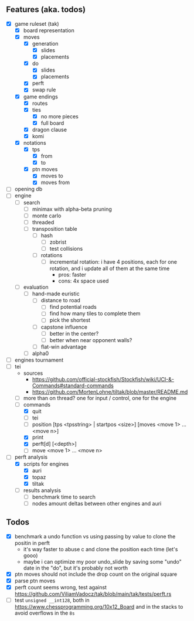 ## Features (aka. todos)
- [x] game ruleset (tak)
  - [x] board representation
  - [x] moves
    - [x] generation
      - [x] slides
      - [x] placements
    - [x] do
      - [x] slides
      - [x] placements
    - [x] perft
    - [x] swap rule
  - [x] game endings
    - [x] routes
    - [x] ties
      - [x] no more pieces
      - [x] full board
    - [x] dragon clause
    - [x] komi
  - [x] notations
    - [x] tps
      - [x] from
      - [x] to
    - [x] ptn moves
      - [x] moves to
      - [x] moves from
- [ ] opening db
- [ ] engine
  - [ ] search
    - [ ] minimax with alpha-beta pruning
    - [ ] monte carlo
    - [ ] threaded
    - [ ] transposition table
      - [ ] hash
        - [ ] zobrist
        - [ ] test collisions
      - [ ] rotations
        - [ ] incremental rotation: i have 4 positions, each for one rotation, and i update all of them at the same time
          - pros: faster
          - cons: 4x space used
  - [ ] evaluation
    - [ ] hand-made euristic
      - [ ] distance to road
        - [ ] find potential roads
        - [ ] find how many tiles to complete them
        - [ ] pick the shortest
      - [ ] capstone influence
        - [ ] better in the center?
        - [ ] better when near opponent walls?
      - [ ] flat-win advantage
    - [ ] alpha0
- [ ] engines tournament
- [ ] tei
  - sources
    - https://github.com/official-stockfish/Stockfish/wiki/UCI-&-Commands#standard-commands
    - https://github.com/MortenLohne/tiltak/blob/master/README.md
  - [ ] more than on thread? one for input / control, one for the engine
  - [ ] commands
    - [x] quit
    - [ ] tei
    - [ ] position [tps \<tpsstring\> | startpos \<size\>] [moves \<move 1\> ... \<move n\>]
    - [x] print
    - [x] perft[d] [\<depth\>]
    - [ ] move \<move 1\> ... \<move n\>
- [ ] perft analysis
  - [x] scripts for engines
    - [x] auri
    - [x] topaz
    - [x] tiltak
  - [ ] results analysis
    - [ ] benchmark time to search
    - [ ] nodes amount deltas between other engines and auri

## Todos
- [x] benchmark a undo function vs using passing by value to clone the positin in perft
  - it's way faster to abuse c and clone the position each time (let's gooo)
  - maybe i can optimize my poor undo_slide by saving some "undo" date in the "do", but it's probably not worth
- [x] ptn moves should not include the drop count on the original square
- [x] parse ptn moves
- [x] perft count seems wrong, test against https://github.com/ViliamVadocz/tak/blob/main/tak/tests/perft.rs
- [ ] test `unsigned __int128`, both in https://www.chessprogramming.org/10x12_Board and in the stacks to avoid overflows in the `8s`